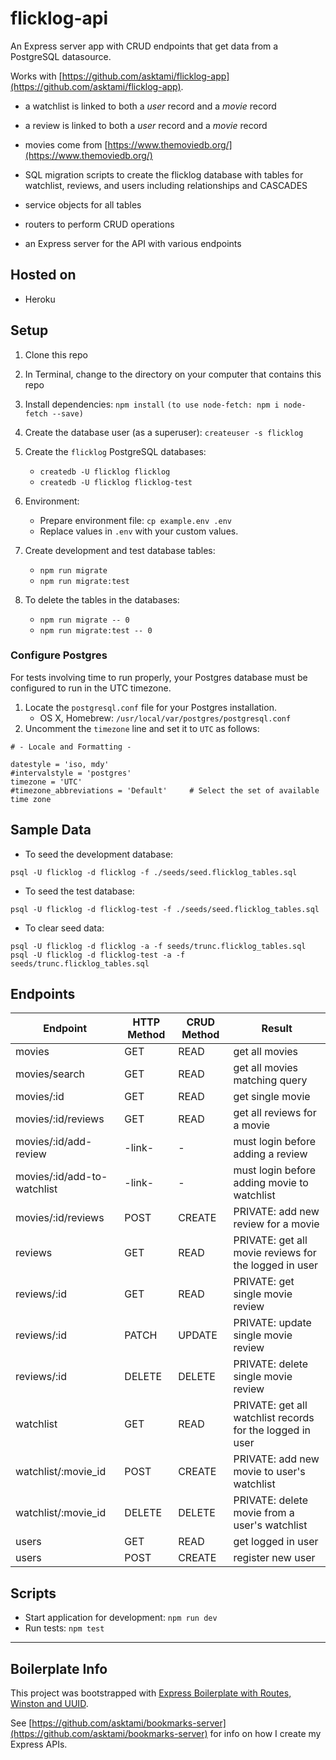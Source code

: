 # flicklog-api

An Express server app with CRUD endpoints that get data from a PostgreSQL datasource.

Works with [https://github.com/asktami/flicklog-app](https://github.com/asktami/flicklog-app).

- a watchlist is linked to both a _user_ record and a _movie_ record

- a review is linked to both a _user_ record and a _movie_ record

- movies come from [https://www.themoviedb.org/](https://www.themoviedb.org/)

- SQL migration scripts to create the flicklog database with tables for watchlist, reviews, and users including relationships and CASCADES

- service objects for all tables

- routers to perform CRUD operations

- an Express server for the API with various endpoints

## Hosted on

- Heroku

## Setup

1. Clone this repo
2. In Terminal, change to the directory on your computer that contains this repo
3. Install dependencies: `npm install`
   `(to use node-fetch: npm i node-fetch --save)`

4. Create the database user (as a superuser): `createuser -s flicklog`

5. Create the `flicklog` PostgreSQL databases:

   - `createdb -U flicklog flicklog`
   - `createdb -U flicklog flicklog-test`

6. Environment:

   - Prepare environment file: `cp example.env .env`
   - Replace values in `.env` with your custom values.

7. Create development and test database tables:

   - `npm run migrate`
   - `npm run migrate:test`

8. To delete the tables in the databases:
   - `npm run migrate -- 0`
   - `npm run migrate:test -- 0`

### Configure Postgres

For tests involving time to run properly, your Postgres database must be configured to run in the UTC timezone.

1. Locate the `postgresql.conf` file for your Postgres installation.
   - OS X, Homebrew: `/usr/local/var/postgres/postgresql.conf`
2. Uncomment the `timezone` line and set it to `UTC` as follows:

```
# - Locale and Formatting -

datestyle = 'iso, mdy'
#intervalstyle = 'postgres'
timezone = 'UTC'
#timezone_abbreviations = 'Default'     # Select the set of available time zone
```

## Sample Data

- To seed the development database:

```
psql -U flicklog -d flicklog -f ./seeds/seed.flicklog_tables.sql
```

- To seed the test database:

```
psql -U flicklog -d flicklog-test -f ./seeds/seed.flicklog_tables.sql
```

- To clear seed data:

```
psql -U flicklog -d flicklog -a -f seeds/trunc.flicklog_tables.sql
psql -U flicklog -d flicklog-test -a -f seeds/trunc.flicklog_tables.sql
```

## Endpoints

| Endpoint                    | HTTP Method | CRUD Method | Result                                                    |
| --------------------------- | ----------- | ----------- | --------------------------------------------------------- |
| movies                      | GET         | READ        | get all movies                                            |
| movies/search               | GET         | READ        | get all movies matching query                             |
| movies/:id                  | GET         | READ        | get single movie                                          |
| movies/:id/reviews          | GET         | READ        | get all reviews for a movie                               |
| movies/:id/add-review       | -link-      | -           | must login before adding a review                         |
| movies/:id/add-to-watchlist | -link-      | -           | must login before adding movie to watchlist               |
| movies/:id/reviews          | POST        | CREATE      | PRIVATE: add new review for a movie                       |
| reviews                     | GET         | READ        | PRIVATE: get all movie reviews for the logged in user     |
| reviews/:id                 | GET         | READ        | PRIVATE: get single movie review                          |
| reviews/:id                 | PATCH       | UPDATE      | PRIVATE: update single movie review                       |
| reviews/:id                 | DELETE      | DELETE      | PRIVATE: delete single movie review                       |
| watchlist                   | GET         | READ        | PRIVATE: get all watchlist records for the logged in user |
| watchlist/:movie_id         | POST        | CREATE      | PRIVATE: add new movie to user's watchlist                |
| watchlist/:movie_id         | DELETE      | DELETE      | PRIVATE: delete movie from a user's watchlist             |
| users                       | GET         | READ        | get logged in user                                        |
| users                       | POST        | CREATE      | register new user                                         |

## Scripts

- Start application for development: `npm run dev`
- Run tests: `npm test`

---

## Boilerplate Info

This project was bootstrapped with [Express Boilerplate with Routes, Winston and UUID](https://github.com/asktami/express-boilerplate-routes).

See [https://github.com/asktami/bookmarks-server](https://github.com/asktami/bookmarks-server) for info on how I create my Express APIs.
